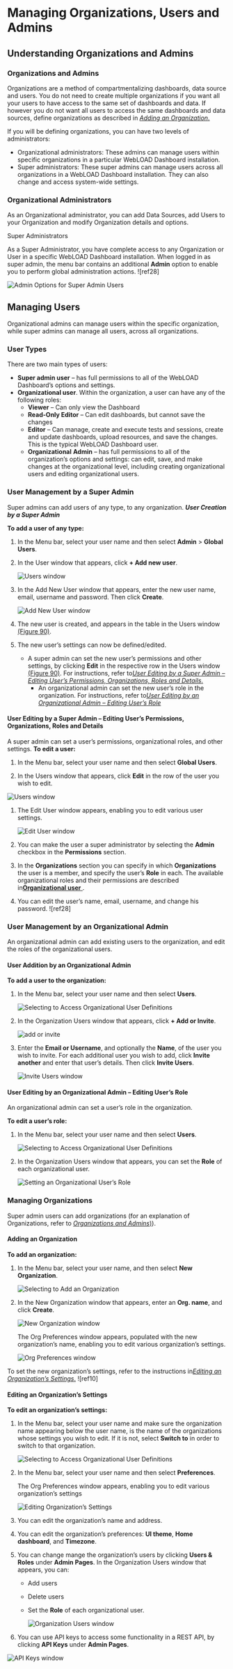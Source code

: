 # Managing Organizations, Users and Admins

## Understanding Organizations and Admins

### Organizations and Admins

Organizations are a method of compartmentalizing dashboards, data source and users. You do not need to create multiple organizations if you want all your users to have access to the same set of dashboards and data. If however you do not want all users to access the same dashboards and data sources, define organizations as described in [*Adding an Organization*.](#adding-an-organization)  

If you will be defining organizations, you can have two levels of administrators: 

- Organizational administrators: These admins can manage users within specific organizations in a particular WebLOAD Dashboard installation. 
- Super administrators: These super admins can manage users across all organizations in a WebLOAD Dashboard installation. They can also change and access system-wide settings. 

### Organizational Administrators

As an Organizational administrator, you can add Data Sources, add Users to your Organization and modify Organization details and options. 

Super Administrators

As a Super Administrator, you have complete access to any Organization or User in a specific WebLOAD Dashboard installation. When logged in as super admin, the menu bar contains an additional **Admin** option to enable you to perform global administration actions. ![ref28]

![Admin Options for Super Admin Users](../images/admin_options_super_admin.png)



## Managing Users 

Organizational admins can manage users within the specific organization, while super admins can manage all users, across all organizations. 

### User Types

There are two main types of users: 

- **Super admin user** – has full permissions to all of the WebLOAD Dashboard’s options and settings. 
- **Organizational user**. Within the organization, a user can have any of the following roles: 
  - **Viewer** – Can only view the Dashboard 
  - **Read-Only Editor** – Can edit dashboards, but cannot save the changes 
  - **Editor** – Can manage, create and execute tests and sessions, create and update dashboards, upload resources, and save the changes. This is the typical WebLOAD Dashboard user. 
  - **Organizational** **Admin** – has full permissions to all of the organization’s options and settings: can edit, save, and make changes at the organizational level, including creating organizational users and editing organizational users. 

### User Management by a Super Admin

Super admins can add users of any type, to any organization. ***User Creation by a Super Admin*** 

**To add a user of any type:** 

1. In the Menu bar, select your user name and then select **Admin** > **Global Users**.  

1. In the User window that appears, click **+ Add new user**. 

   ![Users window](../images/users_window.png)

1. In the Add New User window that appears, enter the new user  name, email, username and password. Then click **Create**. 

   ![Add New User window](../images/add_new_user.png)

1. The new user is created, and appears in the table in the Users window [(Figure 90)](#uperadmin_user_list). 

1. The new user’s settings can now be defined/edited. 

   - A super admin can set the new user’s permissions and other settings, by clicking **Edit** in the respective row in the Users window [(Figure 90)](#uperadmin_user_list). For instructions, refer to[*User Editing by a Super Admin – Editing User’s Permissions, Organizations, Roles and Details*.](#user-editing-by-a-super-admin-editing-users-permissions-organizations-roles-and-details) 
      - An organizational admin can set the new user’s role in the organization. For instructions, refer to[*User Editing by an Organizational Admin – Editing User’s Role*](#user-editing-by-an-organizational-admin-editing-user-s-role) 


#### User Editing by a Super Admin – Editing User’s Permissions, Organizations, Roles and Details

A super admin can set a user’s permissions, organizational roles, and other settings. **To edit a user:** 

1. In the Menu bar, select your user name and then select **Global Users**.  

1. In the Users window that appears, click **Edit** in the row of the user you wish to edit. 

<a name = "uperadmin_user_list"></a>
   ![Users window](../images/superadmin_user_list.png)

1. The Edit User window appears, enabling you to edit various user settings. 

   ![Edit User window](../images/superadmin_edit_user.png)

1. You can make the user a super administrator by selecting the **Admin** checkbox in the **Permissions** section. 

1. In the **Organizations** section you can specify in which **Organizations** the user is a member, and specify the user’s **Role** in each. The available organizational roles and their permissions are described in[**Organizational user** ](#user-editing-by-a-super-admin–editing-user-s-permissions-organizations-roles-and-details). 

1. You can edit the user’s name, email, username, and change his password.  ![ref28]

### User Management by an Organizational Admin

An organizational admin can add existing users to the organization, and edit the roles of the organizational users. 

#### User Addition by an Organizational Admin  

**To add a user to the organization:** 

1. In the Menu bar, select your user name and then select **Users**.  

   ![Selecting to Access Organizational User Definitions](../images/org_user_def.png)

2. In the Organization Users window that appears, click **+ Add or Invite**. 

   ![add or invite](../images/org_add_invite.png)

3. Enter the **Email or Username**, and optionally the **Name**, of the user you wish to invite. For each additional user you wish to add, click **Invite another** and enter that user’s details. Then click **Invite Users**. 

   ![Invite Users window](../images/org_invite_users.png)

#### User Editing by an Organizational Admin – Editing User’s Role

An organizational admin can set a user’s role in the organization. 

**To edit a user’s role:** 

1. In the Menu bar, select your user name and then select **Users**.  

   ![Selecting to Access Organizational User Definitions](../images/org_user_def.png)

2. In the Organization Users window that appears, you can set the **Role** of each organizational user. 

   ![Setting an Organizational User’s Role](../images/setting_org_user_role.png)

### Managing Organizations

Super admin users can add organizations (for an explanation of Organizations, refer to [*Organizations and Admins*)](#organizations-and-admins)).  

#### Adding an Organization

**To add an organization:** 

1. In the Menu bar, select your user name, and then select **New Organization**.  

   ![Selecting to Add an Organization](../images/org_user_def.png)

2. In the New Organization window that appears, enter an **Org. name**, and click **Create**.

   ![New Organization window](../images/new_org.png)

   The Org Preferences window appears, populated with the new organization’s name, enabling you to edit various organization’s settings.

   ![Org Preferences window ](../images/org_prefer.png)

To set the new organization’s settings, refer to the instructions in[*Editing an Organization’s Settings*.](#editing-an-organizations-settings) ![ref10]

#### Editing an Organization’s Settings

**To edit an organization’s settings:** 

1. In the Menu bar, select your user name and make sure the organization name appearing below the user name, is the name of the organizations whose settings you wish to edit. If it is not, select **Switch to** in order to switch to that organization. 

   ![Selecting to Access Organizational User Definitions](../images/org_user_def.png)

   

2. In the Menu bar, select your user name and then select **Preferences**.  

   The Org Preferences window appears, enabling you to edit various organization’s settings 

   ![Editing Organization’s Settings](../images/setting_org_user_role.png)

3. You can edit the organization’s name and address. 

4. You can edit the organization’s preferences: **UI theme**, **Home dashboard**, and **Timezone**.  

5. You can change mange the organization’s users by clicking **Users & Roles** under **Admin Pages**. In the Organization Users window that appears, you can: 

   - Add users 

   - Delete users 

   - Set the **Role** of each organizational user.         

     ![Organization Users window](../images/org_users_window.png)

6. You can use API keys to access some functionality in a REST API, by clicking **API Keys** under **Admin Pages**. 

![API Keys window](../images/api_keys.png)



